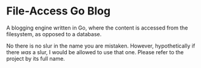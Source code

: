 # File-Access Go Blog

A blogging engine written in Go, where the content is accessed from the filesystem, as opposed to a database.

No there is no slur in the name you are mistaken. However, hypothetically if there *was* a slur, I would be allowed to use that one. Please refer to the project by its full name.
